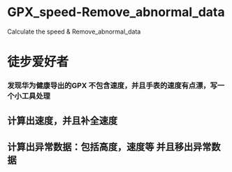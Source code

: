 # GPX_speed-Remove_abnormal_data
Calculate the speed &amp; Remove_abnormal_data

# 徒步爱好者
### 发现华为健康导出的GPX 不包含速度，并且手表的速度有点漂，写一个小工具处理

## 计算出速度，并且补全速度
## 计算出异常数据：包括高度，速度等  并且移出异常数据


